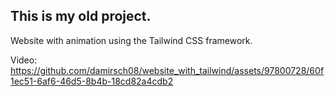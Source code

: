 ## This is my old project.

Website with animation using the Tailwind CSS framework.

Video:
https://github.com/damirsch08/website_with_tailwind/assets/97800728/60f1ec51-6af6-46d5-8b4b-18cd82a4cdb2
